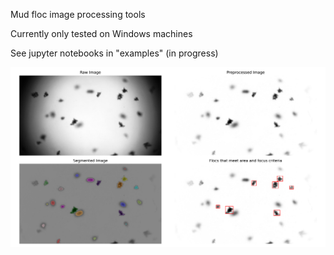 Mud floc image processing tools

Currently only tested on Windows machines

See jupyter notebooks in "examples" (in progress)

![Example Output](example.png)